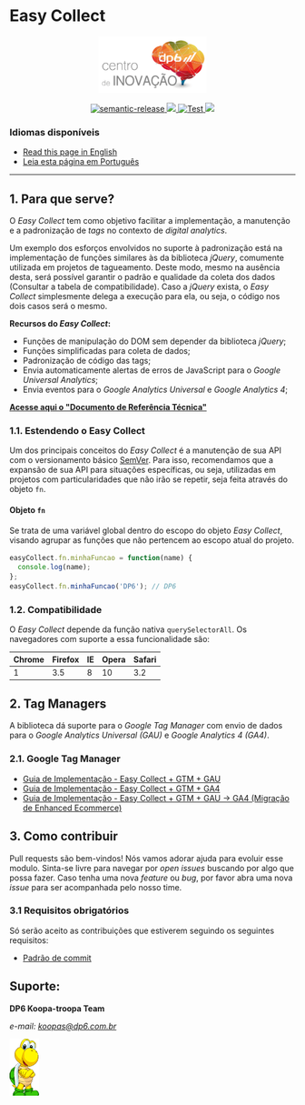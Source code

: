 # Easy Collect

<div align="center">
<img src="https://raw.githubusercontent.com/DP6/templates-centro-de-inovacoes/main/public/images/centro_de_inovacao_dp6.png" height="100px" />
</div>

<p align="center">
  <a href="#badge">
    <img alt="semantic-release" src="https://img.shields.io/badge/%20%20%F0%9F%93%A6%F0%9F%9A%80-semantic--release-e10079.svg">
  </a>
  <a href="https://codecov.io/gh/DP6/easy-collect">
    <img src="https://codecov.io/gh/DP6/easy-collect/branch/master/graph/badge.svg?token=GAQ88UQJQN"/>
  </a>
  <a href="#badge">
    <img alt="Test" src="https://github.com/dp6/easy-collect/actions/workflows/test.yml/badge.svg">
  </a>
  <a href="https://www.codacy.com/gh/DP6/easy-collect/dashboard?utm_source=github.com&amp;utm_medium=referral&amp;utm_content=DP6/easy-collect&amp;utm_campaign=Badge_Grade">
    <img src="https://app.codacy.com/project/badge/Grade/741dc3805af14444b9e6b4cb9b4269f4"/>
  </a>
</p>

### Idiomas disponíveis

- [Read this page in English](https://github.com/DP6/easy-collect/blob/master/README.md)
- [Leia esta página em Português](https://github.com/DP6/easy-collect/blob/master/README-pt.md)

---

## 1. Para que serve?

O _Easy Collect_ tem como objetivo facilitar a implementação, a manutenção e a padronização de *tags* no contexto de *digital analytics*.

Um exemplo dos esforços envolvidos no suporte à padronização está na implementação de funções similares às da biblioteca _jQuery_, comumente utilizada em projetos de tagueamento. Deste modo, mesmo na ausência desta, será possível garantir o padrão e qualidade da coleta dos dados (Consultar a tabela de compatibilidade). Caso a _jQuery_ exista, o _Easy Collect_ simplesmente delega a execução para ela, ou seja, o código nos dois casos será o mesmo.

**Recursos do _Easy Collect_:**

- Funções de manipulação do DOM sem depender da biblioteca _jQuery_;
- Funções simplificadas para coleta de dados;
- Padronização de código das tags;
- Envia automaticamente alertas de erros de JavaScript para o _Google Universal Analytics_;
- Envia eventos para o _Google Analytics Universal_ e _Google Analytics 4_;

**[Acesse aqui o "Documento de Referência Técnica"](https://github.com/DP6/easy-collect/blob/master/documentations/docs/pt/gtm-reference.md)**

### 1.1. Estendendo o Easy Collect

Um dos principais conceitos do _Easy Collect_ é a manutenção de sua API com o versionamento básico [SemVer](https://semver.org/). Para isso, recomendamos que a expansão de sua API para situações específicas, ou seja, utilizadas em projetos com particularidades que não irão se repetir, seja feita através do objeto `fn`.

#### Objeto `fn`

Se trata de uma variável global dentro do escopo do objeto _Easy Collect_, visando agrupar as funções que não pertencem ao escopo atual do projeto.

```javascript
easyCollect.fn.minhaFuncao = function(name) {
  console.log(name);
};
easyCollect.fn.minhaFuncao('DP6'); // DP6
```

### 1.2. Compatibilidade

O _Easy Collect_ depende da função nativa `querySelectorAll`. Os navegadores com suporte a essa funcionalidade são:

| Chrome | Firefox | IE  | Opera | Safari |
| ------ | ------- | --- | ----- | ------ |
| 1      | 3.5     | 8   | 10    | 3.2    |

## 2. Tag Managers

A biblioteca dá suporte para o _Google Tag Manager_ com envio de dados para o _Google Analytics Universal (GAU)_ e _Google Analytics 4 (GA4)_.

### 2.1. Google Tag Manager

- [Guia de Implementação - Easy Collect + GTM + GAU](https://github.com/DP6/easy-collect/blob/master/documentations/docs/pt/gtm-config-gau.md)
- [Guia de Implementação - Easy Collect + GTM + GA4](https://github.com/DP6/easy-collect/blob/master/documentations/docs/pt/gtm-config-ga4.md)
- [Guia de Implementação - Easy Collect + GTM + GAU -> GA4 (Migração de Enhanced Ecommerce)](https://github.com/DP6/easy-collect/blob/master/documentations/docs/pt/gtm-config-gau-ga4.md)


## 3. Como contribuir

Pull requests são bem-vindos! Nós vamos adorar ajuda para evoluir esse modulo. Sinta-se livre para navegar por _open issues_ buscando por algo que possa fazer. Caso tenha uma nova _feature_ ou _bug_, por favor abra uma nova _issue_ para ser acompanhada pelo nosso time.

### 3.1 Requisitos obrigatórios

Só serão aceito as contribuições que estiverem seguindo os seguintes requisitos:

- [Padrão de commit](https://www.conventionalcommits.org/en/v1.0.0/)

## Suporte:

**DP6 Koopa-troopa Team**

_e-mail: <koopas@dp6.com.br>_

<img src="https://raw.githubusercontent.com/DP6/templates-centro-de-inovacoes/main/public/images/koopa.png" height="100" />